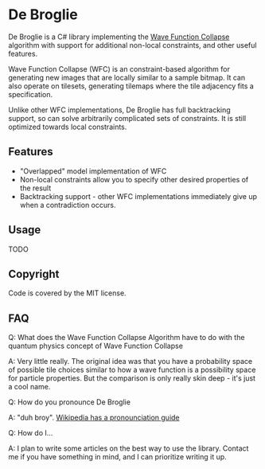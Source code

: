 De Broglie
==========

De Broglie is a C# library implementing the [Wave Function Collapse](https://github.com/mxgmn/WaveFunctionCollapse) algorithm with support for additional non-local constraints, and other useful features.

Wave Function Collapse (WFC) is an constraint-based algorithm for generating new images that are locally similar to a sample bitmap. It can also operate on tilesets, generating tilemaps where the tile 
adjacency fits a specification.

Unlike other WFC implementations, De Broglie has full backtracking support, so can solve arbitrarily complicated sets of constraints. It is still optimized towards local constraints.

Features
--------

* "Overlapped" model implementation of WFC
* Non-local constraints allow you to specify other desired properties of the result
* Backtracking support - other WFC implementations immediately give up when a contradiction occurs.

Usage
-----

TODO


Copyright
---------

Code is covered by the MIT license.


FAQ
---

Q: What does the Wave Function Collapse Algorithm have to do with the quantum physics concept of Wave Function Collapse

A: Very little really. The original idea was that you have a probability space of possible tile choices similar to how a wave function is a possibility space for particle properties. 
But the comparison is only really skin deep - it's just a cool name.

Q: How do you pronounce De Broglie

A: "duh broy". [Wikipedia has a pronounciation guide](https://en.wikipedia.org/wiki/Louis_de_Broglie)

Q: How do I...

A: I plan to write some articles on the best way to use the library. Contact me if you have something in mind, and I can prioritize writing it up.
